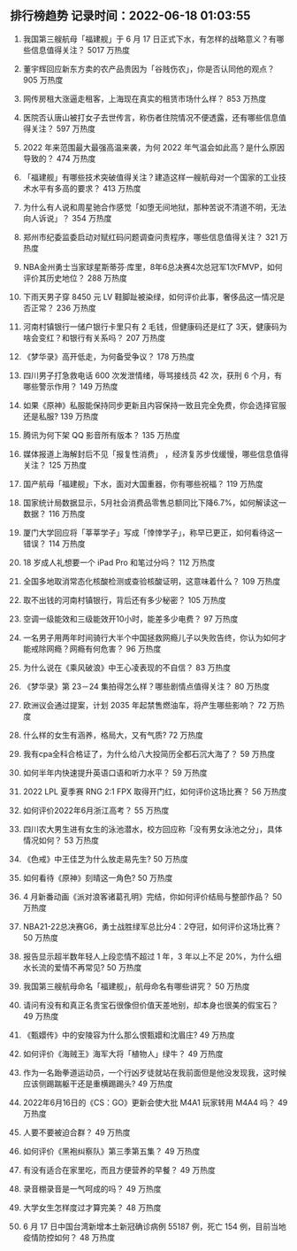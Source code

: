 
## 排行榜趋势 记录时间：2022-06-18 01:03:55
  
  1. 我国第三艘航母「福建舰」于 6 月 17 日正式下水，有怎样的战略意义？有哪些信息值得关注？ 5017 万热度
    
  2. 董宇辉回应新东方卖的农产品贵因为「谷贱伤农」，你是否认同他的观点？ 905 万热度
    
  3. 网传房租大涨逼走租客，上海现在真实的租赁市场什么样？ 853 万热度
    
  4. 医院否认唐山被打女子去世传言，称伤者住院情况不便透露，还有哪些信息值得关注？ 597 万热度
    
  5. 2022 年来范围最大最强高温来袭，为何 2022 年气温会如此高？是什么原因导致的？ 474 万热度
    
  6. 「福建舰」有哪些技术突破值得关注？建造这样一艘航母对一个国家的工业技术水平有多高的要求？ 413 万热度
    
  7. 为什么有人说和周星驰合作感觉「如堕无间地狱，那种苦说不清道不明，无法向人诉说」？ 354 万热度
    
  8. 郑州市纪委监委启动对赋红码问题调查问责程序，哪些信息值得关注？ 321 万热度
    
  9. NBA金州勇士当家球星斯蒂芬·库里，8年6总决赛4次总冠军1次FMVP，如何评价其历史地位？ 288 万热度
    
  10. 下雨天男子穿 8450 元 LV 鞋脚趾被染绿，如何评价此事，奢侈品这一情况是否正常？ 236 万热度
    
  11. 河南村镇银行一储户银行卡里只有 2 毛钱，但健康码还是红了 3天，健康码为啥会变红？和银行有关系吗？ 207 万热度
    
  12. 《梦华录》高开低走，为何备受争议？ 178 万热度
    
  13. 四川男子打急救电话 600 次发泄情绪，辱骂接线员 42 次，获刑 6 个月，有哪些警示作用？ 149 万热度
    
  14. 如果《原神》私服能保持同步更新且内容保持一致且完全免费，你会选择官服还是私服? 139 万热度
    
  15. 腾讯为何下架 QQ 影音所有版本？ 135 万热度
    
  16. 媒体报道上海解封后不见「报复性消费」 ，经济复苏步伐缓慢，哪些信息值得关注？ 125 万热度
    
  17. 国产航母「福建舰」下水，面对大国重器，你有哪些祝福？ 119 万热度
    
  18. 国家统计局数据显示，5月社会消费品零售总额同比下降6.7%，如何解读这一数据？ 116 万热度
    
  19. 厦门大学回应将「莘莘学子」写成「悻悻学子」，称早已更正，如何看待这一错误？ 114 万热度
    
  20. 18 岁成人礼想要一个 iPad Pro 和笔过分吗？ 112 万热度
    
  21. 全国多地取消常态化核酸检测或查验核酸证明，这意味着什么？ 109 万热度
    
  22. 取不出钱的河南村镇银行，背后还有多少秘密？ 105 万热度
    
  23. 空调一级能效和三级能效开10小时，能差多少电费？ 97 万热度
    
  24. 一名男子用两年时间骑行大半个中国拯救网瘾儿子以失败告终，你认为如何才能戒除网瘾？网瘾有何危害？ 96 万热度
    
  25. 为什么说在《乘风破浪》中王心凌表现的不自信？ 83 万热度
    
  26. 《梦华录》第 23－24 集拍得怎么样？哪些剧情点值得关注？ 80 万热度
    
  27. 欧洲议会通过提案，计划 2035 年起禁售燃油车，将产生哪些影响？ 72 万热度
    
  28. 什么样的女生有涵养，格局大，又有气质? 72 万热度
    
  29. 我有cpa全科合格证了，为什么给八大投简历全都石沉大海了？ 59 万热度
    
  30. 如何半年内快速提升英语口语和听力水平？ 59 万热度
    
  31. 2022 LPL 夏季赛 RNG 2:1 FPX 取得开门红，如何评价这场比赛？ 56 万热度
    
  32. 如何评价2022年6月浙江高考？ 55 万热度
    
  33. 四川农大男生进有女生的泳池潜水，校方回应称「没有男女泳池之分」，具体情况如何？ 53 万热度
    
  34. 《色戒》中王佳芝为什么放走易先生? 50 万热度
    
  35. 如何看待《原神》刻晴这一角色? 50 万热度
    
  36. 4 月新番动画《派对浪客诸葛孔明》完结，你如何评价结局与整部作品？ 50 万热度
    
  37. NBA21-22总决赛G6，勇士战胜绿军总比分4：2夺冠，如何评价这场比赛？ 50 万热度
    
  38. 报告显示超半数年轻人上段恋情不超过 1 年，3 年以上不足 20%，为什么细水长流的爱情不再常见? 50 万热度
    
  39. 我国第三艘航母命名「福建舰」，航母命名有哪些讲究？ 50 万热度
    
  40. 请问有没有和真正名贵宝石很像但价值天差地别，却本身也很美的假宝石？ 49 万热度
    
  41. 《甄嬛传》中的安陵容为什么那么恨甄嬛和沈眉庄? 49 万热度
    
  42. 如何评价《海贼王》海军大将「植物人」绿牛？ 49 万热度
    
  43. 作为一名跆拳道运动员，一个行凶歹徒就站在我前面但是他没发现我，这时候应该侧踢踹躯干还是重横踢踢头? 49 万热度
    
  44. 2022年6月16日的《CS：GO》更新会使大批 M4A1 玩家转用 M4A4 吗？ 49 万热度
    
  45. 人要不要被迫合群？ 49 万热度
    
  46. 如何评价《黑袍纠察队》第三季第五集？ 49 万热度
    
  47. 有没有适合在家里吃，而且方便营养的早餐？ 49 万热度
    
  48. 录音棚录音是一气呵成的吗？ 49 万热度
    
  49. 大学女生怎样度过才算完美？ 48 万热度
    
  50. 6 月 17 日中国台湾新增本土新冠确诊病例 55187 例，死亡 154 例，目前当地疫情防控如何？ 48 万热度
    